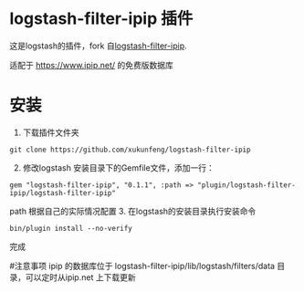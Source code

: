 # logstash-filter-ipip 插件

这是logstash的插件，fork 自[logstash-filter-ipip](https://github.com/bittopaz/logstash-filter-ipip).

适配于 https://www.ipip.net/ 的免费版数据库

# 安装
1.  下载插件文件夹
```shell
git clone https://github.com/xukunfeng/logstash-filter-ipip 
```
2. 修改logstash 安装目录下的Gemfile文件，添加一行：
```
gem "logstash-filter-ipip", "0.1.1", :path => "plugin/logstash-filter-ipip/logstash-filter-ipip"
```
path 根据自己的实际情况配置
3. 在logstash的安装目录执行安装命令
```
bin/plugin install --no-verify
```
完成

#注意事项
ipip 的数据库位于 logstash-filter-ipip/lib/logstash/filters/data 目录，可以定时从ipip.net 上下载更新
